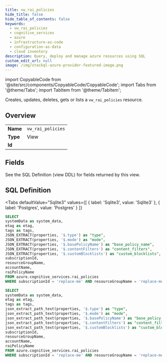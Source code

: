```yaml
--- 
title: vw_rai_policies
hide_title: false
hide_table_of_contents: false
keywords:
  - vw_rai_policies
  - cognitive_services
  - azure
  - infrastructure-as-code
  - configuration-as-data
  - cloud inventory
description: Query, deploy and manage azure resources using SQL
custom_edit_url: null
image: /img/stackql-azure-provider-featured-image.png
---
```


import CopyableCode from '@site/src/components/CopyableCode/CopyableCode';
import Tabs from '@theme/Tabs';
import TabItem from '@theme/TabItem';

Creates, updates, deletes, gets or lists a <code>vw_rai_policies</code> resource.

## Overview
<table><tbody>
<tr><td><b>Name</b></td><td><code>vw_rai_policies</code></td></tr>
<tr><td><b>Type</b></td><td>View</td></tr>
<tr><td><b>Id</b></td><td><CopyableCode code="azure.cognitive_services.vw_rai_policies" /></td></tr>
</tbody></table>

## Fields

See the SQL Definition (view DDL) for fields returned by this view.

## SQL Definition

<Tabs
defaultValue="Sqlite3"
values={[
{ label: 'Sqlite3', value: 'Sqlite3' },
{ label: 'Postgres', value: 'Postgres' }
]}
>
<TabItem value="Sqlite3">

```sql
SELECT
systemData as system_data,
etag as etag,
tags as tags,
JSON_EXTRACT(properties, '$.type') as "type",
JSON_EXTRACT(properties, '$.mode') as "mode",
JSON_EXTRACT(properties, '$.basePolicyName') as "base_policy_name",
JSON_EXTRACT(properties, '$.contentFilters') as "content_filters",
JSON_EXTRACT(properties, '$.customBlocklists') as "custom_blocklists",
subscriptionId,
resourceGroupName,
accountName,
raiPolicyName
FROM azure.cognitive_services.rai_policies
WHERE subscriptionId = 'replace-me' AND resourceGroupName = 'replace-me' AND accountName = 'replace-me';
```

</TabItem>
<TabItem value="Postgres">

```sql
SELECT
systemData as system_data,
etag as etag,
tags as tags,
json_extract_path_text(properties, '$.type') as "type",
json_extract_path_text(properties, '$.mode') as "mode",
json_extract_path_text(properties, '$.basePolicyName') as "base_policy_name",
json_extract_path_text(properties, '$.contentFilters') as "content_filters",
json_extract_path_text(properties, '$.customBlocklists') as "custom_blocklists",
subscriptionId,
resourceGroupName,
accountName,
raiPolicyName
FROM azure.cognitive_services.rai_policies
WHERE subscriptionId = 'replace-me' AND resourceGroupName = 'replace-me' AND accountName = 'replace-me';
```

</TabItem>
</Tabs>
